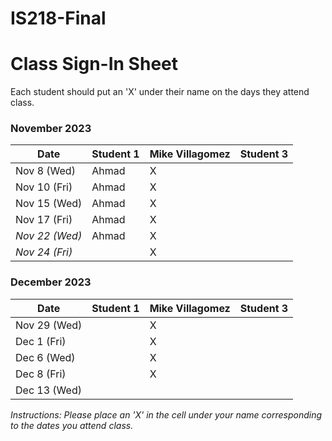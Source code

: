# IS218-Final
# Class Sign-In Sheet

Each student should put an 'X' under their name on the days they attend class.

### November 2023

| Date        | Student 1 | Mike Villagomez | Student 3 |
|-------------|-----------|-----------|-----------|
| Nov 8 (Wed) |    Ahmad  |     X     |           |
| Nov 10 (Fri)|   Ahmad        |     X     |           |
| Nov 15 (Wed)|     Ahmad      |      X     |           |
| Nov 17 (Fri)|   Ahmad        |      X     |           |
| *Nov 22 (Wed)* | Ahmad      |     X      |           |  <!-- Skipped for Thanksgiving -->
| *Nov 24 (Fri)* |       |      X     |           |  <!-- Skipped for Thanksgiving -->

### December 2023

| Date        | Student 1 | Mike Villagomez  | Student 3 |
|-------------|-----------|-----------|-----------|
| Nov 29 (Wed)|           |     X      |           |
| Dec 1 (Fri) |           |    X       |           |
| Dec 6 (Wed) |           |    X       |           |
| Dec 8 (Fri) |           |    X       |           |
| Dec 13 (Wed)|           |           |           |

*Instructions: Please place an 'X' in the cell under your name corresponding to the dates you attend class.*
